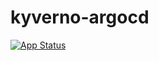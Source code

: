# kyverno-argocd

[![App Status](http://www.argocd.org/api/badge?name=control-apps&revision=true)](http://www.argocd.org/applications/control-apps)
